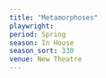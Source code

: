 ```yaml
---
title: "Metamorphoses"
playwright:
period: Spring
season: In House
season_sort: 330
venue: New Theatre
---
```

